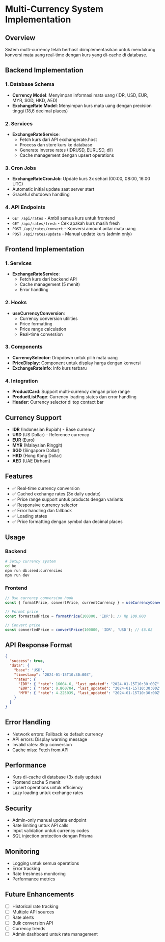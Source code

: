 # Multi-Currency System Implementation

## Overview
Sistem multi-currency telah berhasil diimplementasikan untuk mendukung konversi mata uang real-time dengan kurs yang di-cache di database.

## Backend Implementation

### 1. Database Schema
- **Currency Model**: Menyimpan informasi mata uang (IDR, USD, EUR, MYR, SGD, HKD, AED)
- **ExchangeRate Model**: Menyimpan kurs mata uang dengan precision tinggi (18,6 decimal places)

### 2. Services
- **ExchangeRateService**: 
  - Fetch kurs dari API exchangerate.host
  - Process dan store kurs ke database
  - Generate inverse rates (IDRUSD, EURUSD, dll)
  - Cache management dengan upsert operations

### 3. Cron Jobs
- **ExchangeRateCronJob**: Update kurs 3x sehari (00:00, 08:00, 16:00 UTC)
- Automatic initial update saat server start
- Graceful shutdown handling

### 4. API Endpoints
- `GET /api/rates` - Ambil semua kurs untuk frontend
- `GET /api/rates/fresh` - Cek apakah kurs masih fresh
- `POST /api/rates/convert` - Konversi amount antar mata uang
- `POST /api/rates/update` - Manual update kurs (admin only)

## Frontend Implementation

### 1. Services
- **ExchangeRateService**: 
  - Fetch kurs dari backend API
  - Cache management (5 menit)
  - Error handling

### 2. Hooks
- **useCurrencyConversion**: 
  - Currency conversion utilities
  - Price formatting
  - Price range calculation
  - Real-time conversion

### 3. Components
- **CurrencySelector**: Dropdown untuk pilih mata uang
- **PriceDisplay**: Component untuk display harga dengan konversi
- **ExchangeRateInfo**: Info kurs terbaru

### 4. Integration
- **ProductCard**: Support multi-currency dengan price range
- **ProductListPage**: Currency loading states dan error handling
- **Header**: Currency selector di top contact bar

## Currency Support
- **IDR** (Indonesian Rupiah) - Base currency
- **USD** (US Dollar) - Reference currency
- **EUR** (Euro)
- **MYR** (Malaysian Ringgit)
- **SGD** (Singapore Dollar)
- **HKD** (Hong Kong Dollar)
- **AED** (UAE Dirham)

## Features
- ✅ Real-time currency conversion
- ✅ Cached exchange rates (3x daily update)
- ✅ Price range support untuk products dengan variants
- ✅ Responsive currency selector
- ✅ Error handling dan fallback
- ✅ Loading states
- ✅ Price formatting dengan symbol dan decimal places

## Usage

### Backend
```bash
# Setup currency system
cd be
npm run db:seed:currencies
npm run dev
```

### Frontend
```typescript
// Use currency conversion hook
const { formatPrice, convertPrice, currentCurrency } = useCurrencyConversion();

// Format price
const formattedPrice = formatPrice(100000, 'IDR'); // Rp 100.000

// Convert price
const convertedPrice = convertPrice(100000, 'IDR', 'USD'); // $6.02
```

## API Response Format
```json
{
  "success": true,
  "data": {
    "base": "USD",
    "timestamp": "2024-01-15T10:30:00Z",
    "rates": {
      "IDR": { "rate": 16604.6, "last_updated": "2024-01-15T10:30:00Z" },
      "EUR": { "rate": 0.860704, "last_updated": "2024-01-15T10:30:00Z" },
      "MYR": { "rate": 4.225039, "last_updated": "2024-01-15T10:30:00Z" }
    }
  }
}
```

## Error Handling
- Network errors: Fallback ke default currency
- API errors: Display warning message
- Invalid rates: Skip conversion
- Cache miss: Fetch from API

## Performance
- Kurs di-cache di database (3x daily update)
- Frontend cache 5 menit
- Upsert operations untuk efficiency
- Lazy loading untuk exchange rates

## Security
- Admin-only manual update endpoint
- Rate limiting untuk API calls
- Input validation untuk currency codes
- SQL injection protection dengan Prisma

## Monitoring
- Logging untuk semua operations
- Error tracking
- Rate freshness monitoring
- Performance metrics

## Future Enhancements
- [ ] Historical rate tracking
- [ ] Multiple API sources
- [ ] Rate alerts
- [ ] Bulk conversion API
- [ ] Currency trends
- [ ] Admin dashboard untuk rate management
